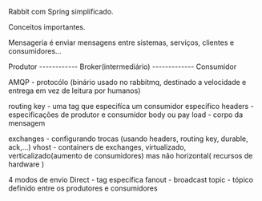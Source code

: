 Rabbit com Spring simplificado.

Conceitos importantes.

Mensageria é enviar mensagens entre sistemas, serviços, clientes e consumidores...

Produtor ------------ Broker(intermediário) ------------- Consumidor

AMQP - protocólo (binário usado no rabbitmq, destinado a velocidade e entrega em vez de leitura por humanos)

routing key - uma tag que especifíca um consumidor específico
headers - especificações de produtor e consumidor
body ou pay load - corpo da mensagem

exchanges - configurando trocas (usando headers, routing key, durable, ack,...)
vhost - containers de exchanges, virtualizado, verticalizado(aumento de consumidores) mas não 
horizontal( recursos de hardware ) 

4 modos de envio
Direct - tag específica
fanout - broadcast
topic - tópico definido entre os produtores e consumidores

